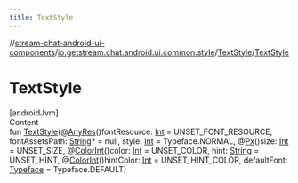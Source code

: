 ```yaml
---
title: TextStyle
---
```

//[stream-chat-android-ui-components](../../../index.md)/[io.getstream.chat.android.ui.common.style](../index.md)/[TextStyle](index.md)/[TextStyle](TextStyle.md)



# TextStyle  
[androidJvm]  
Content  
fun [TextStyle](TextStyle.md)(@[AnyRes](https://developer.android.com/reference/kotlin/androidx/annotation/AnyRes.html)()fontResource: [Int](https://kotlinlang.org/api/latest/jvm/stdlib/kotlin/-int/index.html) = UNSET_FONT_RESOURCE, fontAssetsPath: [String](https://kotlinlang.org/api/latest/jvm/stdlib/kotlin/-string/index.html)? = null, style: [Int](https://kotlinlang.org/api/latest/jvm/stdlib/kotlin/-int/index.html) = Typeface.NORMAL, @[Px](https://developer.android.com/reference/kotlin/androidx/annotation/Px.html)()size: [Int](https://kotlinlang.org/api/latest/jvm/stdlib/kotlin/-int/index.html) = UNSET_SIZE, @[ColorInt](https://developer.android.com/reference/kotlin/androidx/annotation/ColorInt.html)()color: [Int](https://kotlinlang.org/api/latest/jvm/stdlib/kotlin/-int/index.html) = UNSET_COLOR, hint: [String](https://kotlinlang.org/api/latest/jvm/stdlib/kotlin/-string/index.html) = UNSET_HINT, @[ColorInt](https://developer.android.com/reference/kotlin/androidx/annotation/ColorInt.html)()hintColor: [Int](https://kotlinlang.org/api/latest/jvm/stdlib/kotlin/-int/index.html) = UNSET_HINT_COLOR, defaultFont: [Typeface](https://developer.android.com/reference/kotlin/android/graphics/Typeface.html) = Typeface.DEFAULT)  



